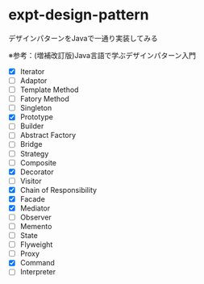 # expt-design-pattern

デザインパターンをJavaで一通り実装してみる

※参考：(増補改訂版)Java言語で学ぶデザインパターン入門

- [X] Iterator
- [ ] Adaptor
- [ ] Template Method
- [ ] Fatory Method
- [ ] Singleton
- [X] Prototype
- [ ] Builder
- [ ] Abstract Factory
- [ ] Bridge
- [ ] Strategy
- [ ] Composite
- [X] Decorator
- [ ] Visitor
- [X] Chain of Responsibility
- [X] Facade
- [X] Mediator
- [ ] Observer
- [ ] Memento
- [ ] State
- [ ] Flyweight
- [ ] Proxy
- [X] Command
- [ ] Interpreter
